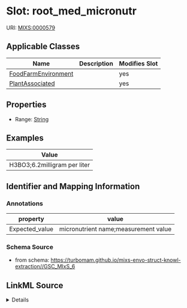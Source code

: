 # Slot: root_med_micronutr

URI: [MIXS:0000579](https://w3id.org/mixs/0000579)



<!-- no inheritance hierarchy -->




## Applicable Classes

| Name | Description | Modifies Slot |
| --- | --- | --- |
[FoodFarmEnvironment](FoodFarmEnvironment.md) |  |  yes  |
[PlantAssociated](PlantAssociated.md) |  |  yes  |







## Properties

* Range: [String](String.md)






## Examples

| Value |
| --- |
| H3BO3;6.2milligram per liter |

## Identifier and Mapping Information





### Annotations

| property | value |
| --- | --- |
| Expected_value | micronutrient name;measurement value || Preferred_unit | milligram per liter |



### Schema Source


* from schema: https://turbomam.github.io/mixs-envo-struct-knowl-extraction//GSC_MIxS_6




## LinkML Source

<details>
```yaml
name: root_med_micronutr
annotations:
  Expected_value:
    tag: Expected_value
    value: micronutrient name;measurement value
  Preferred_unit:
    tag: Preferred_unit
    value: milligram per liter
title: rooting medium micronutrients
notes:
- micronutrients
examples:
- value: H3BO3;6.2milligram per liter
from_schema: https://turbomam.github.io/mixs-envo-struct-knowl-extraction//GSC_MIxS_6
rank: 1000
string_serialization: '{text};{float} {unit}'
slot_uri: MIXS:0000579
multivalued: false
alias: root_med_micronutr
domain_of:
- FoodFarmEnvironment
- PlantAssociated
range: string
required: false
recommended: false

```
</details>